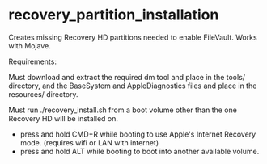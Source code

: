 # recovery_partition_installation
Creates missing Recovery HD partitions needed to enable FileVault. Works with Mojave.

Requirements:

Must download and extract the required dm tool and place in the tools/ directory, and the BaseSystem and AppleDiagnostics files and place in the resources/ directory.

Must run ./recovery_install.sh from a boot volume other than the one Recovery HD will be installed on. 
* press and hold CMD+R while booting to use Apple's Internet Recovery mode. (requires wifi or LAN with internet)
* press and hold ALT while booting to boot into another available volume.
